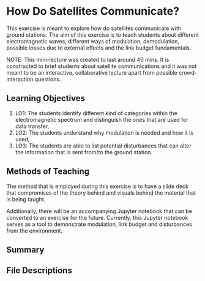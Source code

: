 # How Do Satellites Communicate?
This exercise is meant to explore how do satellites communicate with ground stations. The aim of this exercise is to teach students about different electromagnetic waves, different ways of modulation, demodulation, possible losses due to external effects and the link budget fundamentals.

NOTE: This mini-lecture was created to last around 40 mins. It is constructed to brief students about satellite communications and it was not meant to be an interactive, collaborative lecture apart from possible crowd-interaction questions.

## Learning Objectives
1. LO1: The students identify different kind of categories within the electromagnetic spectrum and distinguish the ones that are used for data transfer,
2. LO2: The students understand why modulation is needed and how it is used,
3. LO3: The students are able to list potential disturbances that can alter the information that is sent from/to the ground station.

## Methods of Teaching
The method that is employed during this exercise is to have a slide deck that compromises of the theory behind and visuals behind the material that is being taught. 

Additionally, there will be an accompanying Jupyter notebook that can be converted to an exercise for the future. Currently, this Jupyter notebook serves as a tool to demonstrate modulation, link budget and disturbances from the environment.

## Summary


## File Descriptions
